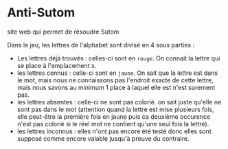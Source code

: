 # Anti-Sutom
site web qui permet de résoudre Sutom


Dans le jeu, les lettres de l'alphabet sont divisé en 4 sous parties :
- Les lettres déjà trouvés : celles-ci sont en ```rouge```. On connait la lettre qui se place à l'emplacement x.
- les lettres connus : celle-ci sont en ```jaune```. On sait que la lettre est dans le mot, mais nous ne connaissons pas l'endroit exacte de cette lettre, mais nous savons au minimum 1 place à laquel elle est n'est surement pas.
- les lettres absentes : celle-ci ne sont pas colorié. on sait juste qu'elle ne sont pas dans le mot (attention quand la lettre est mise plusieurs fois, elle peut-être la première fois en jaune puis ca deuxième occurence n'est pas colorié si le réel mot ne contient qu'une seul fois la lettre).
- les lettres inconnus : elles n'ont pas encore été testé donc elles sont supposé comme encore valable jusqu'à preuve du contraire.
